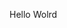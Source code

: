 Hello Wolrd


















































































































































































































































































































































































































































































































































































































































































































































































































































































































































































































































































































































































































































































































































































































































































































































































































































































































































































































































































































































































































































































































































































































































































































































































































































































































































































































































































































































































































































































































































































































































































































































































































































































































































































































































































































































































































































































































































































































































































































































